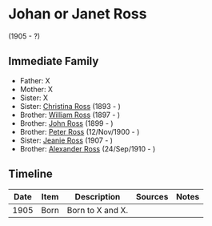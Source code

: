 ﻿---
layout: person
subject_key: i18017632
permalink: /people/i18017632
---

# Johan or Janet Ross
(1905 - ?)

## Immediate Family

* Father: X
* Mother: X
* Sister: X
* Sister: [Christina Ross](./@10478196@-christina-ross-b1893-d.md) (1893 - )
* Brother: [William Ross](./@21369571@-william-ross-b1897-d.md) (1897 - )
* Brother: [John Ross](./@35298145@-john-ross-b1899-d.md) (1899 - )
* Brother: [Peter Ross](./@67099773@-peter-ross-b1900-11-12-d.md) (12/Nov/1900 - )
* Sister: [Jeanie Ross](./@71751658@-jeanie-ross-b1907-d.md) (1907 - )
* Brother: [Alexander Ross](./@52064896@-alexander-ross-b1910-9-24-d.md) (24/Sep/1910 - )

## Timeline

Date | Item | Description | Sources | Notes
---|---|---|---|---
1905 | Born | Born to X and X. |  | 

